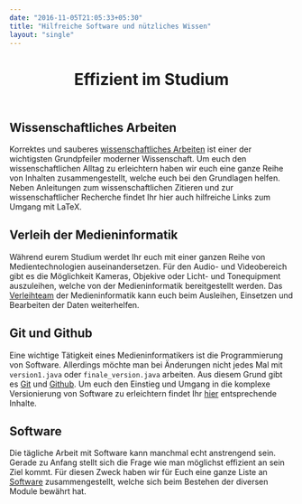 ```yaml
---
date: "2016-11-05T21:05:33+05:30"
title: "Hilfreiche Software und nützliches Wissen"
layout: "single"
---
```


<div class="m-mi-hero-image {{ .class }}" style="background-image: url(/tools/teaser.jpg)">
    <header class="title">
        <h1 class="a-headline-invers">
            Effizient im Studium
        </h1>
    </header>
</div>

## Wissenschaftliches Arbeiten
Korrektes und sauberes [wissenschaftliches Arbeiten](/tools/wissenschaftliches-arbeiten) ist einer der wichtigsten Grundpfeiler moderner Wissenschaft. Um euch den wissenschaftlichen Alltag zu erleichtern haben wir euch eine ganze Reihe von Inhalten zusammengestellt, welche euch bei den Grundlagen helfen. Neben Anleitungen zum wissenschaftlichen Zitieren und zur wissenschaftlicher Recherche findet Ihr hier auch hilfreiche Links zum Umgang mit LaTeX.

## Verleih der Medieninformatik

Während eurem Studium werdet Ihr euch mit einer ganzen Reihe von Medientechnologien auseinandersetzen. Für den Audio- und Videobereich gibt es die Möglichkeit Kameras, Objekive oder Licht- und Tonequipment auszuleihen, welche von der Medieninformatik bereitgestellt werden. Das [Verleihteam](/tools/verleih) der Medieninformatik kann euch beim Ausleihen, Einsetzen und Bearbeiten der Daten weiterhelfen.

## Git und Github
Eine wichtige Tätigkeit eines Medieninformatikers ist die Programmierung von Software. Allerdings möchte man bei Änderungen nicht jedes Mal mit `version1.java` oder `finale_version.java` arbeiten. Aus diesem Grund gibt es [Git](https://git-scm.com/) und [Github](https://github.com). Um euch den Einstieg und Umgang in die komplexe Versionierung von Software zu erleichtern findet Ihr [hier](/tools/github) entsprechende Inhalte.

## Software
Die tägliche Arbeit mit Software kann manchmal echt anstrengend sein. Gerade zu Anfang stellt sich die Frage wie man möglichst effizient an sein Ziel kommt. Für diesen Zweck haben wir für Euch eine ganze Liste an [Software](/tools/software) zusammengestellt, welche sich beim Bestehen der diversen Module bewährt hat.
